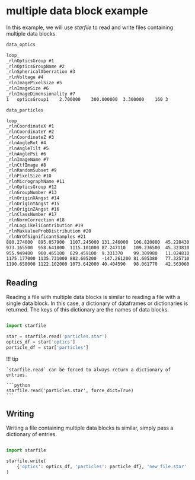 # multiple data block example

In this example, we will use *starfile* to read and write files containing multiple data blocks.

```txt title="particles.star"
data_optics

loop_
_rlnOpticsGroup #1
_rlnOpticsGroupName #2
_rlnSphericalAberration #3
_rlnVoltage #4
_rlnImagePixelSize #5
_rlnImageSize #6
_rlnImageDimensionality #7
1	opticsGroup1	2.700000	300.000000	3.300000	160	3

data_particles

loop_
_rlnCoordinateX #1
_rlnCoordinateY #2
_rlnCoordinateZ #3
_rlnAngleRot #4
_rlnAngleTilt #5
_rlnAnglePsi #6
_rlnImageName #7
_rlnCtfImage #8
_rlnRandomSubset #9
_rlnPixelSize #10
_rlnMicrographName #11
_rlnOpticsGroup #12
_rlnGroupNumber #13
_rlnOriginXAngst #14
_rlnOriginYAngst #15
_rlnOriginZAngst #16
_rlnClassNumber #17
_rlnNormCorrection #18
_rlnLogLikeliContribution #19
_rlnMaxValueProbDistribution #20
_rlnNrOfSignificantSamples #21
880.274000	895.057900	1107.245000	131.246000	106.820800	45.228430	subtomo_05Feb21/TS.mrc/TS.mrc_22redo_combined_0000000_3.30A.mrc	subtomo_05Feb21/TS.mrc/TS.mrc_22redo_combined_0000000_ctf_3.30A.mrc	2	3.300000	TS.mrc.tomostar	1	1	0.000000	0.000000	0.000000	6	1.000000	4150981.000000	1.000000	1
973.165500	958.641800	1115.101000	87.247110	109.236500	45.323810	subtomo_05Feb21/TS.mrc/TS.mrc_22redo_combined_0000001_3.30A.mrc	subtomo_05Feb21/TS.mrc/TS.mrc_22redo_combined_0000001_ctf_3.30A.mrc	1	3.300000	TS.mrc.tomostar	1	1	0.000000	0.000000	0.000000	4	1.000000	4150837.000000	1.000000	1
955.949400	960.465100	629.459100	9.331370	99.309980	11.024810	subtomo_05Feb21/TS.mrc/TS.mrc_22redo_combined_0000002_3.30A.mrc	subtomo_05Feb21/TS.mrc/TS.mrc_22redo_combined_0000002_ctf_3.30A.mrc	1	3.300000	TS.mrc.tomostar	1	1	0.000000	0.000000	0.000000	3	1.000000	4150650.000000	1.000000	1
1175.177000	1135.731000	882.605200	-147.261200	81.605380	77.325710	subtomo_05Feb21/TS.mrc/TS.mrc_22redo_combined_0000003_3.30A.mrc	subtomo_05Feb21/TS.mrc/TS.mrc_22redo_combined_0000003_ctf_3.30A.mrc	2	3.300000	TS.mrc.tomostar	1	1	0.000000	0.000000	0.000000	1	1.000000	4151420.000000	1.000000	1
1190.658000	1122.102000	1073.642000	40.404590	98.061770	42.563060	subtomo_05Feb21/TS.mrc/TS.mrc_22redo_combined_0000004_3.30A.mrc	subtomo_05Feb21/TS.mrc/TS.mrc_22redo_combined_0000004_ctf_3.30A.mrc	1	3.300000	TS.mrc.tomostar	1	1	0.000000	0.000000	0.000000	6	1.000000	4150168.000000	1.000000	1
```

## Reading
Reading a file with multiple data blocks is similar to reading a file with a single data block.
In this case, a dictionary of dataframes or dictionaries is returned. The keys of this dictionary are the names
of data blocks.

```python

import starfile

star = starfile.read('particles.star')
optics_df = star['optics']
particle_df = star['particles']
```

!!! tip
    
    `starfile.read` can be forced to always return a dictionary of entries.

    ```python
    starfile.read('particles.star', force_dict=True)
    ```

## Writing
Writing a file containing multiple data blocks is similar, simply pass a dictionary of entries.

```python

import starfile

starfile.write(
    {'optics': optics_df, 'particles': particle_df}, 'new_file.star'
)
```


